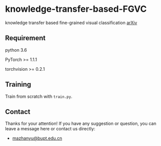 # knowledge-transfer-based-FGVC
knowledge transfer based fine-grained visual classification
[arXiv](https://arxiv.org/abs/2012.11389 "aeXiv")

## Requirement
python 3.6

PyTorch >= 1.1.1

torchvision >= 0.2.1

## Training
Train from scratch with `train.py`.

## Contact
Thanks for your attention!
If you have any suggestion or question, you can leave a message here or contact us directly:
- mazhanyu@bupt.edu.cn
